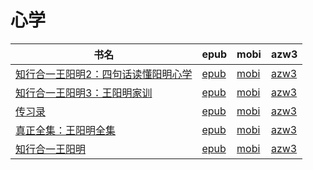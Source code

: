 # 心学

| 书名 | epub | mobi | azw3 |
| --- | --- | --- | --- |
| [知行合一王阳明2：四句话读懂阳明心学](http://ct.dalanmei.com/f/31084289-571555795-f6c085) | [epub](http://ct.dalanmei.com/f/31084289-571555795-f6c085) | [mobi](http://ct.dalanmei.com/f/31084289-571909917-512048) | [azw3](http://ct.dalanmei.com/f/31084289-572072647-f2cde9) |
| [知行合一王阳明3：王阳明家训](http://ct.dalanmei.com/f/31084289-571555809-7e35d8) | [epub](http://ct.dalanmei.com/f/31084289-571555809-7e35d8) | [mobi](http://ct.dalanmei.com/f/31084289-571909937-b74341) | [azw3](http://ct.dalanmei.com/f/31084289-572072652-c216c5) |
| [传习录](http://ct.dalanmei.com/f/31084289-571555819-51d638) | [epub](http://ct.dalanmei.com/f/31084289-571555819-51d638) | [mobi](http://ct.dalanmei.com/f/31084289-571909948-4e7632) | [azw3](http://ct.dalanmei.com/f/31084289-572072662-287388) |
| [真正全集：王阳明全集](http://ct.dalanmei.com/f/31084289-571451857-db9403) | [epub](http://ct.dalanmei.com/f/31084289-571451857-db9403) | [mobi](http://ct.dalanmei.com/f/31084289-571785483-ae5949) | [azw3](http://ct.dalanmei.com/f/31084289-571885515-92e6f6) |
| [知行合一王阳明](http://ct.dalanmei.com/f/31084289-571457011-1cbe82) | [epub](http://ct.dalanmei.com/f/31084289-571457011-1cbe82) | [mobi](http://ct.dalanmei.com/f/31084289-571789842-05e4f1) | [azw3](http://ct.dalanmei.com/f/31084289-571895133-08ffd0) |
